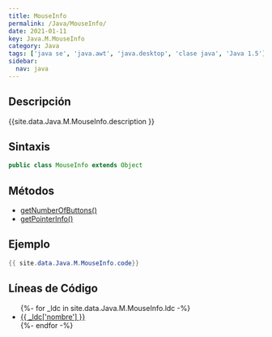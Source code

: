 ```yaml
---
title: MouseInfo
permalink: /Java/MouseInfo/
date: 2021-01-11
key: Java.M.MouseInfo
category: Java
tags: ['java se', 'java.awt', 'java.desktop', 'clase java', 'Java 1.5']
sidebar: 
  nav: java
---
```


## Descripción
{{site.data.Java.M.MouseInfo.description }}

## Sintaxis
~~~java
public class MouseInfo extends Object
~~~

## Métodos
* [getNumberOfButtons()](/Java/MouseInfo/getNumberOfButtons)
* [getPointerInfo()](/Java/MouseInfo/getPointerInfo)

## Ejemplo
~~~java
{{ site.data.Java.M.MouseInfo.code}}
~~~

## Líneas de Código
<ul>
{%- for _ldc in site.data.Java.M.MouseInfo.ldc -%}
   <li>
       <a href="{{_ldc['url'] }}">{{ _ldc['nombre'] }}</a>
   </li>
{%- endfor -%}
</ul>
